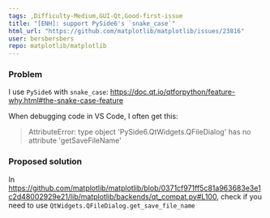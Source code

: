 ```yaml
---
tags: ,Difficulty-Medium,GUI-Qt,Good-first-issue
title: "[ENH]: support PySide6's `snake_case`"
html_url: "https://github.com/matplotlib/matplotlib/issues/23816"
user: bersbersbers
repo: matplotlib/matplotlib
---
```


### Problem

I use `PySide6` with `snake_case`:
https://doc.qt.io/qtforpython/feature-why.html#the-snake-case-feature

When debugging code in VS Code, I often get this:
> AttributeError: type object 'PySide6.QtWidgets.QFileDialog' has no attribute 'getSaveFileName'


### Proposed solution

In https://github.com/matplotlib/matplotlib/blob/0371cf971ff5c81a963683e3e1c2d48002929e21/lib/matplotlib/backends/qt_compat.py#L100, check if you need to use `QtWidgets.QFileDialog.get_save_file_name`